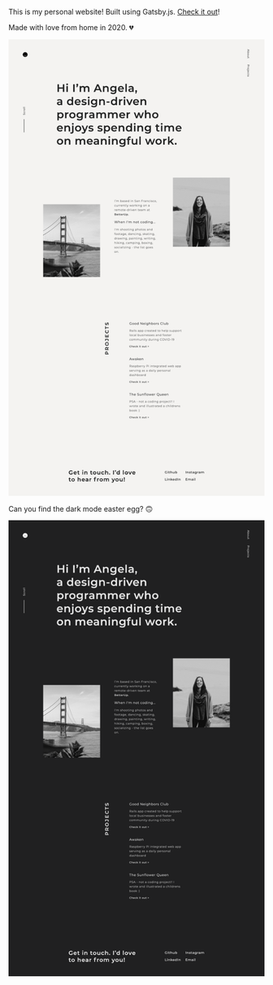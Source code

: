 This is my personal website! Built using Gatsby.js. [Check it out](https://www.angelasmarshall.com)!

Made with love from home in 2020. 💔

![](https://github.com/asmarshall/asmarshall.github.io/blob/master/screenshots/lightmode.png)

Can you find the dark mode easter egg? 🙃

![](https://github.com/asmarshall/asmarshall.github.io/blob/master/screenshots/darkmode.png)
